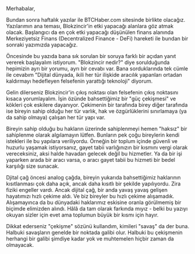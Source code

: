 Merhabalar,

Bundan sonra haftalık yazılar ile BTCHaber.com sitesinde birlikte olacağız. Yazılarımın ana teması, Blokzincir'in etki yapacağı alanlara göz atmak olacak. Başlangıcı da en çok etki yapacağı düşünülen finans alanında Merkeziyetsiz Finans (Decentralized Finance - DeFi) hareketi ile bundan bir sonraki yazımızda yapacağız. 

Öncesinde bu yazıda bana sık sorulan bir soruya farklı bir açıdan yanıt vererek başlayalım istiyorum. "Blokzincir nedir?" diye sorulduğunda hepimizin ayrı bir yorumu, ayrı bir cevabı var. Bana sorduklarında tek cümle ile cevabım "Dijital dünyada, ikili her tür ilişkide aracılık yapanları ortadan kaldırmayı hedefleyen felsefenin yarattığı teknoloji" diyorum. 

Gelin dilerseniz Blokzincir'in çıkış noktası olan felsefenin çıkış noktasını kısaca yorumlayalım. İşin özünde bahsettiğimiz bir "güç çekişmesi" ve kökleri çok eskilere dayanıyor. Çekimenin bir tarafında birey diğer tarafında ise bireyin sahip olduğu her tür varlık, hak ve özgürlüklerini sınırlamaya (ya da sahip olmaya) çalışan her tür yapı var.

Bireyin sahip olduğu bu hakların üzerinde sahiplenmeyi hemen "haksız" bir sahiplenme olarak algılamayın lütfen. Bunların pek çoğu bireylerin kendi istekleri ile bu yapılara veriliyordu. Örneğin bir toplum içinde güvenli ve huzurlu yaşamak istiyorsanız, gayet tabii varlığınızın bir kısmını vergi olarak vereceksiniz, aksi halde havadan gelecek değil bu hizmetler. Ya da bir işi yaparken arada bir aracı varsa, o aracı gayet tabii bu hizmeti bir bedel karşılığı size sunacak. 

Djital çağ öncesi analog çağda, bireyin yukarıda bahsettiğimiz haklarının kısıtlanması çok daha açık, ancak daha kısıtlı bir şekilde yapılıyordu. Zira fiziki engeller vardı. Ancak dijital çağ, bir anda yavaş yavaş gelişen hayatımızı hızlı çekime aldı. Ve biz bireyler bu hızlı çekime alışamadık. Alışamayınca da bu dünyadaki haklarımız eskisine oranla görülmemiş bir biçimde elimizden alındı. Hâlâ da tam olarak farkında mıyız - belki bu yazıyı okuyan sizler için evet ama toplumun büyük bir kısmı için hayır. 













Dikkat ederseniz "çekişme" sözünü kullandım, kimileri "savaş" da der buna. Halbuki savaşların genelde bir noktada galibi olur. Halbuki bu çekişmenin herhangi bir galibi şimdiye kadar yok ve muhtemelen hiçbir zaman da olmayacak. 